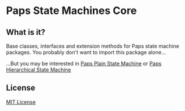 # Paps State Machines Core

## What is it?

Base classes, interfaces and extension methods for Paps state machine packages. You probably don't want to import this package alone...

...But you may be interested in [Paps Plain State Machine](https://github.com/Sammmte/Paps-PlainStateMachine) or [Paps Hierarchical State Machine](https://github.com/Sammmte/Paps-HierarchicalStateMachine)

## License

[MIT License](https://github.com/Sammmte/Paps-StateMachines-Core/blob/master/Paps-StateMachines-Core/Assets/StateMachines%20Core/LICENSE.md)
